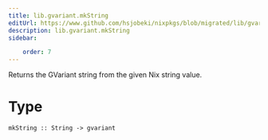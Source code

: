 ```yaml
---
title: lib.gvariant.mkString
editUrl: https://www.github.com/hsjobeki/nixpkgs/blob/migrated/lib/gvariant.nix#L274C14
description: lib.gvariant.mkString
sidebar:

    order: 7
---
```


Returns the GVariant string from the given Nix string value.

# Type

```
mkString :: String -> gvariant
```



